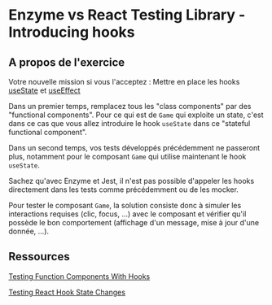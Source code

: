 # Enzyme vs React Testing Library - Introducing hooks

## A propos de l'exercice

Votre nouvelle mission si vous l'acceptez : 
Mettre en place les hooks [useState](https://fr.reactjs.org/docs/hooks-state.html) et [useEffect](https://fr.reactjs.org/docs/hooks-effect.html)

Dans un premier temps, remplacez tous les "class components" par des "functional components".
Pour ce qui est de `Game` qui exploite un state, c'est dans ce cas que vous allez introduire
le hook `useState` dans ce "stateful functional component".

Dans un second temps, vos tests développés précédemment ne passeront plus, notamment
pour le composant `Game` qui utilise maintenant le hook `useState`.

Sachez qu'avec Enzyme et Jest, il n'est pas possible d'appeler les hooks directement 
dans les tests comme précédemment ou de les mocker.

Pour tester le composant `Game`, la solution consiste donc 
à simuler les interactions requises (clic, focus, ...) avec le composant et vérifier
qu'il possède le bon comportement (affichage d'un message, mise à jour d'une donnée, ...).

## Ressources

[Testing Function Components With Hooks](https://medium.com/better-programming/react-16-testing-function-components-with-hooks-f63705e2570)

[Testing React Hook State Changes](https://dev.to/theactualgivens/testing-react-hook-state-changes-2oga)